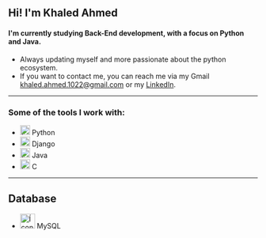## Hi! I'm Khaled Ahmed
#### I'm currently studying Back-End development, with a focus on Python and Java.
- Always updating myself and more passionate about the python ecosystem.
- If you want to contact me, you can reach me via my Gmail khaled.ahmed.1022@gmail.com or my [LinkedIn](https://www.linkedin.com/in/khaled-ahmed-02b47b28b/).
___
### Some of the tools I work with:
- <img src="https://cdn.icon-icons.com/icons2/2699/PNG/512/python_logo_icon_168886.png" alt="Ícone do Python" width="20"/> Python
- <img src="https://cdn.icon-icons.com/icons2/2107/PNG/512/file_type_django_icon_130645.png" alt="Django Icon" width="20"/> Django 
- <img src="https://cdn.iconscout.com/icon/free/png-512/java-43-569305.png" alt="Ícone do Java" width="20"/> Java
- <img src="https://cdn.icon-icons.com/icons2/2415/PNG/512/c_original_logo_icon_146611.png" alt="Ícone da Linguagem C" width="20"/> C
___
## Database
- <img src="https://cdn.icon-icons.com/icons2/2415/PNG/512/mysql_original_wordmark_logo_icon_146417.png" alt="Ícone do MySQL" width="30"/> MySQL



